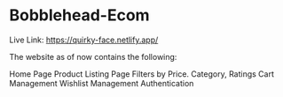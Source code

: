 # Bobblehead-Ecom

Live Link: https://quirky-face.netlify.app/

The website as of now contains the following:

Home Page
Product Listing Page
Filters by Price. Category, Ratings
Cart Management
Wishlist Management
Authentication
